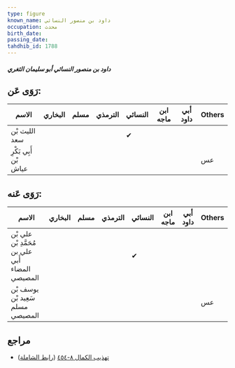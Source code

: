 ```yaml
---
type: figure
known_name: داود بن منصور النسائي
occupation: محدث
birth_date:
passing_date:
tahdhib_id: 1788
---
```

##### داود بن منصور النسائي أبو سليمان الثغري

## رَوَى عَن:
| الاسم                 | البخاري | مسلم | الترمذي | النسائي | ابن ماجه | أبي داود | Others |
| --------------------- | ------- | ---- | ------- | ------- | -------- | -------- | ------ |
| الليث بْن سعد         |         |      |         | ✔       |          |          |        |
| أَبِي بَكْرِ بْن عياش |         |      |         |         |          |          | عس     |
## رَوَى عَنه:
| الاسم                                            | البخاري | مسلم | الترمذي | النسائي | ابن ماجه | أبي داود | Others |
| ------------------------------------------------ | ------- | ---- | ------- | ------- | -------- | -------- | ------ |
| علي بْن مُحَمَّدِ بْن علي بن أَبي المضاء المصيصي |         |      |         | ✔       |          |          |        |
| يوسف بْن سَعِيد بْن مسلم المصيصي                 |         |      |         |         |          |          | عس     |
## مراجع
- [تهذيب الكمال ٨-٤٥٤](obsidian://open?vault=Tahdhib-al-Kamal&file=Figures/١٧٨٨-داود%20بن%20منصور%20النسائي%20أبو%20سليمان%20الثغري) ([رابط الشاملة](https://shamela.ws/book/3722/4165))